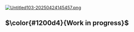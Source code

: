 
[![Untitled103-20250424145457.png](https://i.postimg.cc/j540sgVs/Untitled103-20250424145457.png)](https://postimg.cc/7GhQ9NYc)
##  $\color{#1200d4}{Work in progress}$
